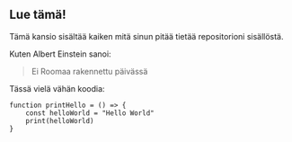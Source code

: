 ## Lue tämä!

Tämä kansio sisältää kaiken mitä sinun pitää tietää repositorioni sisällöstä.

Kuten Albert Einstein sanoi:

> Ei Roomaa rakennettu päivässä

Tässä vielä vähän koodia:

```
function printHello = () => {
	const helloWorld = "Hello World"
	print(helloWorld)
}
```

